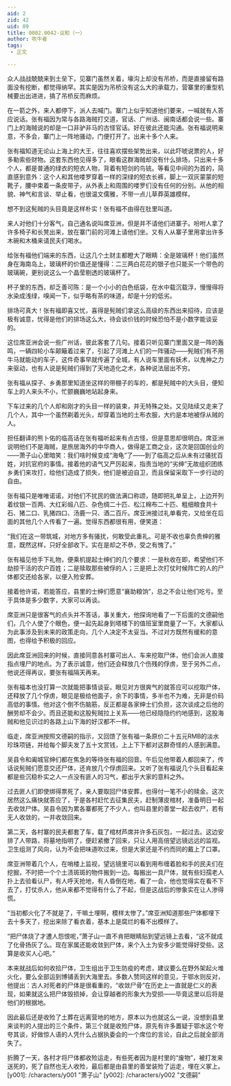 ```yaml
---
aid: 2
zid: 42
uid: 89
title: 0002.0042-议和（一）
author: 吹牛者
tags: 
 - 正文

---
```




  众人战战兢兢来到土垒下，见寨门虽然关着，壕沟上却没有吊桥，而是直接留有路面没有挖断，都觉得纳罕。其实是因为吊桥没有这么大的承载力，营寨里的重型机械要出出进进，搞了吊桥反而麻烦。

  在一箭之外，来人都停下，派人去喊门。寨门上似乎知道他们要来，一喊就有人答应说话。张有福因为常与各路海贼打交道，官话、广州话、闽南话都会说一些。寨门上的海贼说的却是一口非驴非马的古怪官话。好在彼此还能沟通。张有福说明来意，不多会，寨门上一阵地骚动，门便打开了。出来十多个人来。

  张有福知道无论山上海上的大王，往往喜欢摆些架势出来，以此吓唬说票的人，好多勒索些财物。这套东西他见得多了，眼看这群海贼却没有什么排场，只出来十多个人，都是普通的绿衣的短衣人物，背着有短剑的鸟铳。等看见中间的为首的，简直感到意外：这个人和其他喽罗穿着一样的深绿的短衣长裤，脚上一双灰蒙蒙的短靴子，腰中束着一条皮带子，从外表上和周围的喽罗们没有任何的分别。从他的相貌、神气和言谈、举止看，也很温文儒雅，不带一点儿草莽英雄模样。

  想不到这髡贼的头目竟是这样朴实！张有福不由得在肚里叫道。

  来人对他们十分客气，自己通名说叫席亚洲，但是并不请他们进寨子。吩咐人拿了许多椅子和长凳出来，放在寨门前的河滩上请他们坐。又有人从寨子里用拿出许多木碗和木桶来请民夫们喝水。

  给张有福他们端来的东西，让这几个土财主都瞪大了眼睛：全是玻璃杯！他们虽然身在海南岛上，玻璃杯的价值还是懂得：二三两白花花的银子也只能买一个带色的玻璃碗，更别说这么一个晶莹剔透的玻璃杯了。

  杯子里的东西，却乏善可陈：是一个小小的白色纸袋，在水中载沉载浮，慢慢得将水染成浅绿，嗅闻一下，似乎略有茶的味道，却是十分的低劣。

  排场可真大！张有福即喜又忧，喜得是髡贼们拿这么高级的东西出来招待，应该是极有诚意，忧得是他们的排场这么大，待会谈价钱的时候恐怕不是小数字能谈妥的。

  这位席亚洲会说一些广州话，彼此客套了几句。接着只听见寨门里面又是一阵的轰鸣，一辆四轮小车颠簸着过来了，引起了河滩上人们的一阵骚动——髡贼们有不用牛马就能动的车子，这件奇事早就传遍了全城，有人说车里面有妖术，以鬼神之力来驱动，也有人说是髡贼们得到了天地造化之术，各种说法层出不穷。

  张有福从探子、乡勇那里知道坐这样的带棚子的车的，都是髡贼中的大头目，便知车上的人来头不小，忙颤巍巍地站起身来。

  下车过来的几个人却和刚才的头目一样的装束，并无特殊之处。又见陆续又走来了几个人，其中一个虽然剃着光头，却穿着当地的土布衣服，大约是本地被俘从贼的人。

  担任翻译的熊卜佑的临高话在张有福听起来有点古怪，但是意思却很明白。席亚洲说明他们不是海贼，是旅居海外的中华商人，做得是工商之业，这次是回国创业的——萧子山心里暗笑：我们啥时候变成“海龟”了——到了临高之后从未有过骚扰百姓，对抗官府的事情。接着他的语气又严厉起来，指责当地的“劣绅”无故组织团练乡勇们来攻打，给他们造成了损失，他们是被迫自卫，而且保留采取下一步行动的自由。

  张有福只是唯唯诺诺，对他们不扰民的做法满口称颂，随即把礼单呈上，上边开列着纹银一百两、大红彩缎八匹、杂色绸二十匹、松江棉布二十匹、粗细粮食共十石、猪二口、乳猪四口、汤鹿一只、酒二百斤。席亚洲接过礼单看完，又给坐在后面的其他几个人传看了一遍。觉得东西都很有用，便笑道：

  “我们在这一带筑城，对地方多有骚扰，何敢受此重礼。可是不收也辜负贵绅的雅意，既然这样，只好全部收下。实在是却之不恭，受之有愧了。”

  张有福见他手下礼物，便乘机提起士绅们的几个要求：一是秋收在即，希望他们不劫掠干活的农户百姓；二是赎取那些被俘的人；三是把上次打仗时候阵亡的人的尸体都交还给各家，以便入殓安葬。

  接着他许诺，若能答应，县里的士绅们愿意“襄助粮饷”，总之不会让他们吃亏。至于具体是多少数字，大家可以再谈。

  席亚洲只是很客气的点头并不答话，事关重大，他探询地看了一下后面的文德嗣他们，几个人使了个眼色，便一起先起身到塔楼下的值班室里商量了一下。大家都认为此事涉及到未来的政策走向，几个人决定不太妥当。不过对方既然有缓和的意图，也得给予积极的回应。

  因此席亚洲回来的时候，直接同意各村寨可出人、车来挖取尸体，他们会派人直接指点埋尸的地点。为了表示诚意，他们还会释放几个伤残的俘虏，至于另外二点，他说还得再议，要张有福隔天再来。

  张有福本也没打算一次就能把事情谈妥。眼见对方很爽气的就答应可以挖取尸体，还释放了几个俘虏，眼见是极给他面子，余下的事情，多半也不为难，无非是价码高低的事情。他对这个倒不伤脑筋，反正都是各家绅士们负担，这次谈成之后他的酬劳却不会少。而且还能和这股髡贼拉上关系——他已经隐隐约约地感到，这股海贼和他见识过的各路上山下海的好汉都不一样。

  临走，席亚洲按照文德嗣的指示，又回馈了张有福一条原价二十五元RMB的淡水珍珠项链，并给每个脚夫发了五十文赏钱，上上下下都对这群奇怪的人感到满意。

  吴县令和阖城官绅们都在焦急的等待张有福的回音。午后见他带着人都回来了，传话说髡贼们愿意交还尸体，还肯放几个俘虏回来。又听了张有福说几个头目看起来都是些沉稳朴实之人一点没有匪人的习气，都出乎大家的意料之外。

  过去匪人们即使绑得票死了，亲人要取回尸体安葬，也得付一笔不小的赎金。这次居然这么痛快就答应了，于是各村赶忙去征集民夫，赶制薄皮棺材，准备明日一起去收敛尸体。吴县令因为累各寨都死了不少人，也叫县里的善堂一起去收尸，若有无人收敛的，一并收敛回来。

  第二天，各村寨的民夫都套了车，载了棺材芦席并许多石灰包，一起过去。这边安排了人带路，将墓地指明了，便赶紧撤了回来，只让人用高倍望远镜远远的监视。卫生组测了风向，认为不会把味道吹过来，但是大家还是不约而同的戴上了口罩。

  席亚洲带着几个人，在哨楼上监视，望远镜里可以看到用布缠着脸和手的民夫们在挖掘，不时把一个个土渍斑斑的物件搬到一边。每搬出一具尸体，就有些妇孺老人扑上去验看认尸，有人呼天抢地，有人昏倒在地，看了一会，他也觉得实在看不下去了，打仗杀人，他从来都不觉得有什么了不起，但是这战后的惨象实在让人渗得慌。

  “当初都火化了不就是了，干嘛土埋啊，模样太惨了。”席亚洲知道那些尸体都埋下去十多天了，挖出来除了看衣着，基本上是腐烂的看不出模样了。

  “把尸体烧了才遭人怨恨呢，”萧子山一直不肯把眼睛贴到望远镜上去看，“这不就成了化骨扬灰了么。现在家属还能收敛到尸体，来个入土为安多少能觉得好受些。这算是收买人心吧。”

  本来就战后如何收拾尸体，卫生组出于卫生防疫的考虑，建议要么在野外架起火堆火化，要么全部运到博铺丢到大海里去。多数人赞同这样的意见，于鄂水则反对，他提出：古人对死者的尸体是很看重的，“收敛尸骨”在历史上一直就是仁义的表现，如果就这么把尸体毁损掉，会让穿越者的形象大为受损——毕竟这里以后将是他们的根据地。

  因此最后还是收殓了土葬在远离营地的地方，原本以为也就这么一说，没想到县里来谈判的人提出的三个条件，第三个就是收殓尸体，原先有许多置疑于鄂水这个夸夸其谈，好做惊人语的人凭什么占据执委会的一个席位的言论，自此之后就全部消失了。

  折腾了一天，各村才将尸体都收殓运走，有些死者因为是村里的“废物”，被打发来送死的，死了自然也无人收殓，最后都是由县里的善堂装殓了运走，埋在义冢上。
[y001]: /characters/y001 "萧子山"
[y002]: /characters/y002 "文德嗣"


